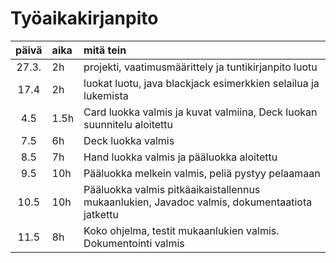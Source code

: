# Työaikakirjanpito

| päivä | aika | mitä tein  |
| :----:|:-----| :-----|
| 27.3. |   2h   | projekti, vaatimusmäärittely ja tuntikirjanpito luotu |
| 17.4  |   2h   | luokat luotu, java blackjack esimerkkien selailua ja lukemista |
|  4.5  | 1.5h   | Card luokka valmis ja kuvat valmiina, Deck luokan suunnitelu aloitettu |
|  7.5  |   6h   | Deck luokka valmis |
|  8.5  |   7h   | Hand luokka valmis ja pääluokka aloitettu |
|  9.5  |  10h   | Pääluokka melkein valmis, peliä pystyy pelaamaan |
| 10.5  |  10h   | Pääluokka valmis pitkäaikaistallennus mukaanlukien, Javadoc valmis, dokumentaatiota jatkettu |
| 11.5  |   8h   | Koko ohjelma, testit mukaanlukien valmis. Dokumentointi valmis |

